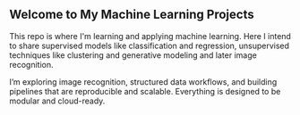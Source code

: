 ## Welcome to My Machine Learning Projects

This repo is where I'm learning and applying machine learning. Here I intend to share supervised models like classification and regression, unsupervised techniques like clustering and generative modeling and later image recognition.

I’m exploring image recognition, structured data workflows, and building pipelines that are reproducible and scalable.
Everything is designed to be modular and cloud-ready.
